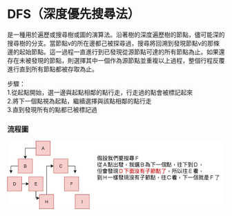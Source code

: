 # DFS（深度優先搜尋法）
是一種用於遍歷或搜尋樹或圖的演算法。沿著樹的深度遍歷樹的節點，儘可能深的搜尋樹的分支。當節點v的所在邊都己被探尋過，搜尋將回溯到發現節點v的那條邊的起始節點。這一過程一直進行到已發現從源節點可達的所有節點為止。如果還存在未被發現的節點，則選擇其中一個作為源節點並重複以上過程，整個行程反覆進行直到所有節點都被存取為止。  

步驟：  
1.從起點開始，選一邊與起點相鄰的點行走，行走過的點會被標記起來  
2.將下一個點視為起點，繼續選擇與該點相鄰的點行走  
3.直到發現所有的點都已被標記過  

### 流程圖
![](https://github.com/hsuanwen0114/sharon8811437/blob/master/BFS%26DFS/dfs.png)  
